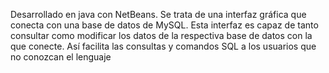 Desarrollado en java con NetBeans. Se trata de una interfaz gráfica que conecta con una base de datos de MySQL. Esta interfaz es capaz de tanto consultar como modificar los datos de la respectiva base de datos con la que conecte. Así facilita las consultas y comandos SQL a los usuarios que no conozcan el lenguaje
